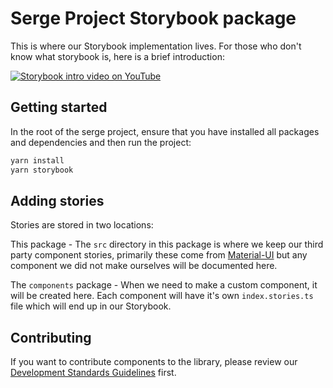 # Serge Project Storybook package

This is where our Storybook implementation lives. For those who don't know what storybook is, here is a brief introduction:

[![Storybook intro video on YouTube](https://i.imgur.com/FDvR6zl.jpg)](https://www.youtube.com/watch?v=LFh5Y89eM)

## Getting started

In the root of the serge project, ensure that you have installed all packages and dependencies and then run the project:

```bash
yarn install
yarn storybook
```

## Adding stories

Stories are stored in two locations:

This package - The `src` directory in this package is where we keep our third party component stories, primarily these come from [Material-UI]() but any component we did not make ourselves will be documented here.

The `components` package - When we need to make a custom component, it will be created here. Each component will have it's own `index.stories.ts` file which will end up in our Storybook.

## Contributing

If you want to contribute components to the library, please review our [Development Standards Guidelines](../../development-standards.md) first.